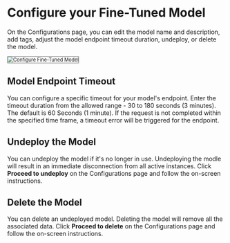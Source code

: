 # Configure your Fine-Tuned Model

On the Configurations page, you can edit the model name and description, add tags, adjust the model endpoint timeout duration, undeploy, or delete the model.

<img src="../images/configure-fine-tuned-model-1.png" alt="Configure Fine-Tuned Model" title="Configure Fine-Tuned Model" style="border: 1px solid gray; zoom:80%;">

## Model Endpoint Timeout

You can configure a specific timeout for your model's endpoint. Enter the timeout duration from the allowed range - 30 to 180 seconds (3 minutes). The default is 60 Seconds (1 minute). If the request is not completed within the specified time frame, a timeout error will be triggered for the endpoint.


## Undeploy the Model 

You can undeploy the model if it's no longer in use. Undeploying the modle will result in an immediate disconnection from all active instances. Click **Proceed to undeploy** on the Configurations page and follow the on-screen instructions.

## Delete the Model

You can delete an undeployed model. Deleting the model will remove all the associated data. Click **Proceed to delete** on the Configurations page and follow the on-screen instructions.

